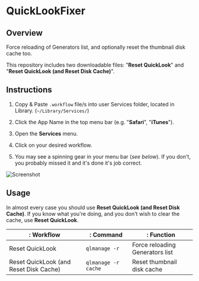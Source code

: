 # QuickLookFixer

## Overview

Force reloading of Generators list, and optionally reset the thumbnail disk cache too.

This repository includes two downloadable files: "**Reset QuickLook**" and "**Reset QuickLook (and Reset Disk Cache)**".

## Instructions

1. Copy & Paste `.workflow` file/s into user Services folder, located in Library.
  (`~/Library/Services/`)

2. Click the App Name in the top menu bar (e.g. "**Safari**", "**iTunes**").

3. Open the **Services** menu.

4. Click on your desired workflow.

5. You may see a spinning gear in your menu bar (*see below*). If you don't, you probably missed it and it's done it's job correct.

![Screenshot](https://user-images.githubusercontent.com/3734562/43505464-5de2cb24-95aa-11e8-9066-af6e14718ea1.png "Screenshot")

## Usage

In almost every case you should use **Reset QuickLook (and Reset Disk Cache)**. If you know what you're doing, and you don't wish to clear the cache, use **Reset QuickLook**.

|: Workflow                              |: Command            |: Function                       |
| -------------------------------------- | ------------------- | ------------------------------- |
| Reset QuickLook                        | `qlmanage -r`       | Force reloading Generators list |
| Reset QuickLook (and Reset Disk Cache) | `qlmanage -r cache` | Reset thumbnail disk cache      |
